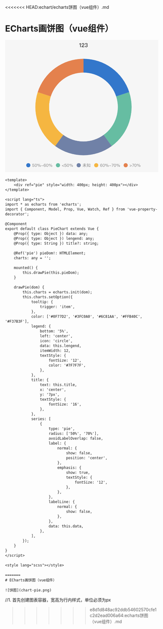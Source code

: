 <<<<<<< HEAD:echart/echarts饼图（vue组件）.md
# ECharts画饼图（vue组件）

![饼图](chart-pie.png)

```
<template>
    <div ref="pie" style="width: 400px; height: 400px"></div>
</template>

<script lang="ts">
import * as echarts from 'echarts';
import { Component, Model, Prop, Vue, Watch, Ref } from 'vue-property-decorator';

@Component
export default class PieChart extends Vue {
    @Prop({ type: Object }) data: any;
    @Prop({ type: Object }) lengend: any;
    @Prop({ type: String }) title?: string;

    @Ref('pie') pieDom!: HTMLElement;
    charts: any = '';

    mounted() {
        this.drawPie(this.pieDom);
    }

    drawPie(dom) {
        this.charts = echarts.init(dom);
        this.charts.setOption({
            tooltip: {
                trigger: 'item',
            },
            color: ['#0F77D2', '#3FC0A0', '#6C81AA', '#FFB40C', '#F37B3F'],
            legend: {
                bottom: '5%',
                left: 'center',
                icon: 'circle',
                data: this.lengend,
                itemWidth: 12,
                textStyle: {
                    fontSize: '12',
                    color: '#7F7F7F',
                },
            },
            title: {
                text: this.title,
                x: 'center',
                y: '7px',
                textStyle: {
                    fontSize: '16',
                },
            },
            series: [
                {
                    type: 'pie',
                    radius: ['50%', '70%'],
                    avoidLabelOverlap: false,
                    label: {
                        normal: {
                            show: false,
                            position: 'center',
                        },
                        emphasis: {
                            show: true,
                            textStyle: {
                                fontSize: '12',
                            },
                        },
                    },
                    labelLine: {
                        normal: {
                            show: false,
                        },
                    },
                    data: this.data,
                },
            ],
        });
    }
}
</script>

<style lang="scss"></style>

=======
# ECharts画饼图（vue组件）

![饼图](chart-pie.png)

```
//1. 首先创建图表容器，宽高为行内样式，单位必须为px
<template>
    <div ref="pie" style="width: 400px; height: 400px"></div>
</template>

<script lang="ts">
import * as echarts from 'echarts';
import { Component, Model, Prop, Vue, Watch, Ref } from 'vue-property-decorator';

@Component
export default class PieChart extends Vue {
    @Prop({ type: Object }) data: any;
    @Prop({ type: Object }) lengend: any;
    @Prop({ type: String }) title?: string;

    @Ref('pie') pieDom!: HTMLElement;
    charts: any = '';

    //2. 绘制图表，chart初始化在钩子函数中
    mounted() {
        this.drawPie(this.pieDom);
    }

    //3. draw
    drawPie(dom) {
        this.charts = echarts.init(dom);
        this.charts.setOption({
            tooltip: {
                trigger: 'item',
            },
            color: ['#0F77D2', '#3FC0A0', '#6C81AA', '#FFB40C', '#F37B3F'],
            legend: {
                bottom: '5%',
                left: 'center',
                icon: 'circle',
                data: this.lengend,
                itemWidth: 12,
                textStyle: {
                    fontSize: '12',
                    color: '#7F7F7F',
                },
            },
            title: {
                text: this.title,
                x: 'center',
                y: '7px',
                textStyle: {
                    fontSize: '16',
                },
            },
            series: [
                {
                    type: 'pie',
                    radius: ['50%', '70%'],
                    avoidLabelOverlap: false,
                    label: {
                        normal: {
                            show: false,
                            position: 'center',
                        },
                        emphasis: {
                            show: true,
                            textStyle: {
                                fontSize: '12',
                            },
                        },
                    },
                    labelLine: {
                        normal: {
                            show: false,
                        },
                    },
                    data: this.data,
                },
            ],
        });
    }
}
</script>

<style lang="scss"></style>

>>>>>>> e8d1d848ac92ddb54602570cfe1c2d2ead006a64:echarts饼图（vue组件）.md
```